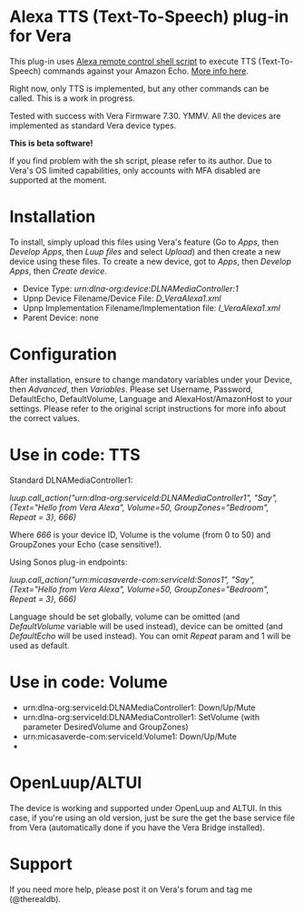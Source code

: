 # Alexa TTS (Text-To-Speech) plug-in for Vera
This plug-in uses [Alexa remote control shell script](https://raw.githubusercontent.com/thorsten-gehrig/alexa-remote-control/master/alexa_remote_control_plain.sh) to execute TTS (Text-To-Speech) commands against your Amazon Echo. [More info here](https://github.com/thorsten-gehrig/alexa-remote-control/).

Right now, only TTS is implemented, but any other commands can be called. This is a work in progress.

Tested with success with Vera Firmware 7.30. YMMV.
All the devices are implemented as standard Vera device types.

**This is beta software!**

If you find problem with the sh script, please refer to its author.
Due to Vera's OS limited capabilities, only accounts with MFA disabled are supported at the moment.

# Installation
To install, simply upload this files using Vera's feature (Go to *Apps*, then *Develop Apps*, then *Luup files* and select *Upload*) and then create a new device using these files.
To create a new device, got to *Apps*, then *Develop Apps*, then *Create device*.

- Device Type: *urn:dlna-org:device:DLNAMediaController:1*
- Upnp Device Filename/Device File: *D_VeraAlexa1.xml*
- Upnp Implementation Filename/Implementation file: *I_VeraAlexa1.xml*
- Parent Device: none

# Configuration
After installation, ensure to change mandatory variables under your Device, then *Advanced*, then *Variables*.
Please set Username, Password, DefaultEcho, DefaultVolume, Language and AlexaHost/AmazonHost to your settings.
Please refer to the original script instructions for more info about the correct values.

# Use in code: TTS
Standard DLNAMediaController1:

*luup.call_action("urn:dlna-org:serviceId:DLNAMediaController1", 
  "Say",
  {Text="Hello from Vera Alexa", Volume=50, GroupZones="Bedroom", Repeat = 3}, 666)*

Where *666* is your device ID, Volume is the volume (from 0 to 50) and GroupZones your Echo (case sensitive!).

Using Sonos plug-in endpoints:

*luup.call_action("urn:micasaverde-com:serviceId:Sonos1", 
  "Say",
  {Text="Hello from Vera Alexa", Volume=50, GroupZones="Bedroom", Repeat = 3}, 666)*

Language should be set globally, volume can be omitted (and *DefaultVolume* variable will be used instead), device can be omitted (and *DefaultEcho* will be used instead).
You can omit *Repeat* param and 1 will be used as default.

# Use in code: Volume
- urn:dlna-org:serviceId:DLNAMediaController1: Down/Up/Mute
- urn:dlna-org:serviceId:DLNAMediaController1: SetVolume (with parameter DesiredVolume and GroupZones)
- urn:micasaverde-com:serviceId:Volume1: Down/Up/Mute
- 
# OpenLuup/ALTUI
The device is working and supported under OpenLuup and ALTUI. In this case, if you're using an old version, just be sure the get the base service file from Vera (automatically done if you have the Vera Bridge installed).

# Support
If you need more help, please post it on Vera's forum and tag me (@therealdb).
